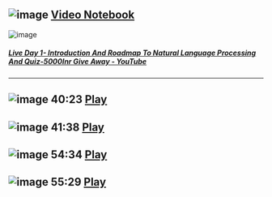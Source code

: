 ![image](logo.svg)
[Video Notebook](https://videonotebook.com)
---
![image](5bfdadad-6980-450d-9250-7eb8665f91ac.jpeg)
##### [Live Day 1- Introduction And Roadmap To Natural Language Processing And Quiz-5000Inr Give Away - YouTube](https://www.youtube.com/watch?v=CG9iLLhqQF8&list=PLZoTAELRMXVNNrHSKv36Lr3_156yCo6Nn&index=5)
---
![image](d86b1073-b1f0-40e6-945f-39d4c793de1f.jpeg)
**40:23 [Play](https://app.videonotebook.com/notebooks/unfiled/video/5bfdadad-6980-450d-9250-7eb8665f91ac?noteId=d86b1073-b1f0-40e6-945f-39d4c793de1f&time=40:23&type=S)**
---
![image](f033d8ee-9f0f-4bd2-a08a-13eaa96f4302.jpeg)
**41:38 [Play](https://app.videonotebook.com/notebooks/unfiled/video/5bfdadad-6980-450d-9250-7eb8665f91ac?noteId=f033d8ee-9f0f-4bd2-a08a-13eaa96f4302&time=41:38&type=S)**
---
![image](ace64f12-1689-475d-ad1b-5f36a78dc348.jpeg)
**54:34 [Play](https://app.videonotebook.com/notebooks/unfiled/video/5bfdadad-6980-450d-9250-7eb8665f91ac?noteId=ace64f12-1689-475d-ad1b-5f36a78dc348&time=54:34&type=S)**
---
![image](78cc0a5c-dcf1-421e-8798-949d4f261434.jpeg)
**55:29 [Play](https://app.videonotebook.com/notebooks/unfiled/video/5bfdadad-6980-450d-9250-7eb8665f91ac?noteId=78cc0a5c-dcf1-421e-8798-949d4f261434&time=55:29&type=S)**
---
